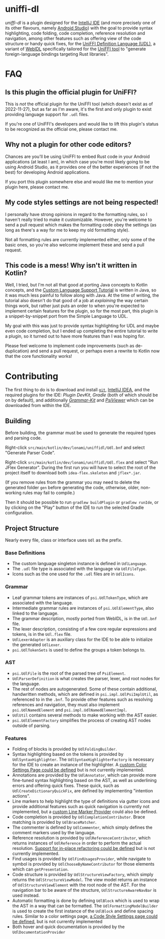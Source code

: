 # uniffi-dl

*uniffi-dl* is a plugin designed for the [IntelliJ IDE][idea] (and more precisely one of its other flavours,
namely [Android Studio][android-studio]) with the goal to provide syntax highlighting, code folding, code
completion, reference resolution and navigation, among other features such as offering view of the code
structure or handy quick fixes, for the [UniFFI Definition Language (UDL)][udl], a variant of [WebIDL][web-idl]
specifically tailored for the [UniFFI tool][uniffi] to "generate foreign-language bindings targeting Rust libraries".

[idea]: https://www.jetbrains.com/idea/

[android-studio]: https://developer.android.com/studio/

[udl]: https://mozilla.github.io/uniffi-rs/

[web-idl]: https://webidl.spec.whatwg.org/

[uniffi]: https://github.com/mozilla/uniffi-rs/

# FAQ

## Is this plugin the official plugin for UniFFI?

This is *not* the official plugin for the UniFFI tool (which doesn't exist as of 2022-11-27), but as far as I'm aware,
it's the first and only plugin to exist providing language support for `.udl` files.

If you're one of UniFFI's developers and would like to lift this plugin's status to be recognized as the official one,
please contact me.

## Why not a plugin for other code editors?

Chances are you'll be using UniFFI to embed Rust code in your Android applications (at least I am), in which case
you're most likely going to be using Android Studio, as it provides one of the better experiences (if not the best)
for developing Android applications.

If you port this plugin somewhere else and would like me to mention your plugin here, please contact me.

## My code styles settings are not being respected!

I personally have strong opinions in regard to the formatting rules, so I haven't really tried to make it
customizable. However, you're welcome to send a pull request which makes the formatting code obey the settings
(as long as there's a way for me to keep my old formatting style).

Not all formatting rules are currently implemented either, only some of the basic ones, so you're also welcome
implement these and send a pull request.

## This code is a mess! Why isn't it written in Kotlin?

Well, I tried, but I'm not all that good at porting Java concepts to Kotlin concepts, and the [Custom Language Support
Tutorial][cls-tutorial] is written in Java, so it was much less painful to follow along with Java. At the time of
writing, the tutorial also doesn't do that good of a job at *explaining* the way certain things work, but rather just
puts an order to when you're expected to implement certain features for the plugin, so for the most part, this plugin
is a snippet-by-snippet port from the Simple Language to UDL.

My goal with this was just to provide syntax highlighting for UDL and maybe even code completion, but I ended up
completing the entire tutorial to write a plugin, so it turned out to have more features than I was hoping for.

Please feel welcome to implement code improvements (such as de-duplication) and send a pull request, or perhaps even
a rewrite to Kotlin now that the core functionality works!

[cls-tutorial]: https://plugins.jetbrains.com/docs/intellij/custom-language-support-tutorial.html

# Contributing

The first thing to do is to download and install [`git`][git], [IntelliJ IDEA][intellij], and the required plugins
for the IDE: *Plugin DevKit*, *Gradle* (both of which should be on by default), and additionally
[*Grammar-Kit*][grammar-kit] and [*PsiViewer*][psi-viewer] which can be downloaded from within the IDE.

[git]: https://www.git-scm.com/

[intellij]: https://www.jetbrains.com/idea/download/

[grammar-kit]: https://plugins.jetbrains.com/plugin/6606-grammar-kit

[psi-viewer]: https://plugins.jetbrains.com/plugin/227-psiviewer

## Building

Before building, the grammar must be used to generate the required types and parsing code.

Right-click `src/main/kotlin/dev/lonami/uniffidl/Udl.bnf` and select "Generate Parser Code".

Right-click `src/main/kotlin/dev/lonami/uniffidl/Udl.flex` and select "Run JFlex Generator".
During the first run you will have to select the root of the project itself to download
both `idea-flex.skeleton` and `jflex*.jar`.

(If you remove rules from the grammar you may need to delete the generated folder `gen`
before generating the code, otherwise, older, non-working rules may fail to compile.)

Then it should be possible to run `gradlew buildPlugin` or `gradlew runIde`, or by clicking on the "Play"
button of the IDE to run the selected Gradle configuration.

## Project Structure

Nearly every file, class or interface uses `Udl` as the prefix.

### Base Definitions

* The custom language singleton instance is defined in `UdlLanguage`.
* The `.udl` file type is associated with the language via `UdlFileType`.
* Icons such as the one used for the `.udl` files are in `UdlIcons`.

### Grammar

* Leaf grammar tokens are instances of `psi.UdlTokenType`, which are associated with the language.
* Intermediate grammar rules are instances of `psi.UdlElementType`, also linked to the language.
* The grammar description, mostly ported from WebIDL, is in the `Udl.bnf` file.
* The lexer description, consisting of a few core regular expressions and tokens, is in the `Udl.flex` file.
* `UdlLexerAdapter` is an auxiliary class for the IDE to be able to initialize the generated `UdlLexer`.
* `psi.UdlTokenSets` is used to define the groups a token belongs to.

### AST

* `psi.UdlFile` is the root of the parsed tree of `PsiElement`.
* `UdlParserDefinition` is what creates the parser, lexer, and root nodes for the language.
* The rest of nodes are autogenerated. Some of these contain additional, handwritten methods,
  which are defined in `psi.impl.UdlPsiImplUtil`, as referenced to in the `.bnf`. To provide
  other features such as resolving references and navigation, they must also implement
  `psi.UdlNamedElement` and `psi.impl.UdlNamedElementImpl`.
* `UdlUtil` contains several methods to make working with the AST easier.
* `psi.UdlElementFactory` simplifies the process of creating AST nodes outside of parsing.

### Features

* Folding of blocks is provided by `UdlFoldingBuilder`.
* Syntax highlighting based on the tokens is provided by `UdlSyntaxHighlighter`.
  The `UdlSyntaxHighlighterFactory` is necessary for the IDE to create an instance of the highlighter.
  A [custom Color Settings Page could be defined][color-settings] but is not currently implemented.
* Annotations are provided by the `UdlAnnotator`, which can provide more fine-tuned syntax highlighting
  based on the AST, as well as underlining errors and offering quick fixes. These quick, such as
  `UdlCreateDictionaryQuickFix`, are defined by implementing "intention actions".
* Line markers to help highlight the type of definitions via gutter icons and provide additional features
  such as quick navigation is currently not implemented, but a [custom Line Marker Provider][line-marker]
  could also be defined.
* Code completion is provided by `UdlCompletionContributor`. Brace matching is provided by `UdlBraceMatcher`.
* The commenter is defined by `UdlCommenter`, which simply defines the comment markers used by the language.
* Reference resolution is provided by `UdlReferenceContributor`, which returns instances of `UdlReference` in order
  to perform the actual resolution. [Support for in-place refactoring could be defined][inplace-refactor] but is not
  currently implemented.
* Find usages is provided by `UdlFindUsagesProvider`, while navigate to symbol is provided by
  `UdlChooseByNameContributor` for those elements which can `getPresentation`.
* Code structure is provided by `UdlStructureViewFactory`, which simply returns the `UdlStructureViewModel`.
  The view model returns an instance of `UdlStructureViewElement` with the root node of the AST. For the
  navigation bar to be aware of the structure, `UdlStructureAwareNavBar` is used instead.
* Automatic formatting is done by defining `UdlBlock` which is used to wrap the AST in a way that can be formatted.
  The `UdlFormattingModelBuilder` is used to create the first instance of the `UdlBlock` and define spacing rules.
  Similar to a color settings page, [a Code Style Settings page could be defined][code-settings], but is not currently
  implemented
* Both hover and quick documentation is provided by the `UdlDocumentationProvider`

[color-settings]: https://plugins.jetbrains.com/docs/intellij/syntax-highlighter-and-color-settings-page.html#define-a-color-settings-page

[line-marker]: https://plugins.jetbrains.com/docs/intellij/line-marker-provider.html#define-a-line-marker-provider

[inplace-refactor]: https://plugins.jetbrains.com/docs/intellij/reference-contributor.html#define-a-refactoring-support-provider

[code-settings]: https://plugins.jetbrains.com/docs/intellij/code-style-settings.html#define-code-style-settings
